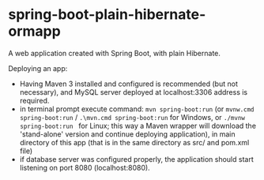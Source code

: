 # spring-boot-plain-hibernate-ormapp
A web application created with Spring Boot, with plain Hibernate.

Deploying an app:
 - Having Maven 3 installed and configured is recommended (but not necessary), and MySQL server deployed at localhost:3306 address is required.
 - in terminal prompt execute command: ```mvn spring-boot:run``` (or ```mvnw.cmd spring-boot:run``` / ```.\mvn.cmd spring-boot:run``` for Windows, or ```./mvnw spring-boot:run ``` for Linux; this way a Maven wrapper will download the 'stand-alone' version and continue deploying application), in main directory of this app (that is in the same directory as src/ and pom.xml file)
 - if database server was configured properly, the application should start listening on port 8080 (localhost:8080).
